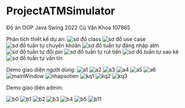 # ProjectATMSimulator
Đồ án OOP Java Swing 2022 Cù Văn Khoa 107865

Phân tích thiết kế dự án:
![sơ đồ class](https://github.com/cuvanblue/ProjectATMSimulator/assets/104894745/6dd1e640-4858-4061-aa52-810c4fb08e2e)
![sơ đồ use case](https://github.com/cuvanblue/ProjectATMSimulator/assets/104894745/bd4f4c82-1657-4804-ad76-5ceec2605d29)
![sơ đồ tuần tự chuyển khoản](https://github.com/cuvanblue/ProjectATMSimulator/assets/104894745/6fe8216e-8e9d-4743-92ac-41109390d847)
![sơ đồ tuần tự đăng nhập atm](https://github.com/cuvanblue/ProjectATMSimulator/assets/104894745/db8fdbbd-bf68-4fc2-94a7-73534adfbcf1)
![sơ đồ tuần tự đổi pin](https://github.com/cuvanblue/ProjectATMSimulator/assets/104894745/136c798a-72b6-48f1-85b6-05a1d7687de8)
![sơ đồ tuần tự rút tiền](https://github.com/cuvanblue/ProjectATMSimulator/assets/104894745/e411a1bb-a06e-4b03-b59e-76f68072be15)
![sơ đồ tuần tự sao kê](https://github.com/cuvanblue/ProjectATMSimulator/assets/104894745/9610c259-864b-4d3b-844a-afabd07f662d)
![sơ đồ tuần tự vấn tin](https://github.com/cuvanblue/ProjectATMSimulator/assets/104894745/cb45500d-f12c-4136-b00c-09113b662352)


Demo giao diện người dùng:
![a1](https://github.com/cuvanblue/ProjectATMSimulator/assets/104894745/7a90bf5c-e0b8-48fb-ba2e-8ff751dde345)
![a2](https://github.com/cuvanblue/ProjectATMSimulator/assets/104894745/c0335a80-493c-4d56-8775-16a33c591d8e)
![a3](https://github.com/cuvanblue/ProjectATMSimulator/assets/104894745/7f3072d5-b713-4949-b625-95d51d184039)
![a4](https://github.com/cuvanblue/ProjectATMSimulator/assets/104894745/9f542607-9925-4603-b681-20d36f463969)
![a5](https://github.com/cuvanblue/ProjectATMSimulator/assets/104894745/962dfe05-a5ea-4b27-b3c5-6fcfcfeee151)
![a6](https://github.com/cuvanblue/ProjectATMSimulator/assets/104894745/ef6c15d9-90ca-47da-9350-29adc64b00b4)
![mainWindow](https://github.com/cuvanblue/ProjectATMSimulator/assets/104894745/9e623c66-9f06-482b-a8fd-c8e60e6fbfab)
![nhapsotien](https://github.com/cuvanblue/ProjectATMSimulator/assets/104894745/9e57a413-9461-48f0-b093-748a1922d4b8)
![kq1](https://github.com/cuvanblue/ProjectATMSimulator/assets/104894745/dc4eb2dc-ab06-443b-9440-36b8accfc270)
![kq2](https://github.com/cuvanblue/ProjectATMSimulator/assets/104894745/f3a44bb0-c001-4d73-9bfb-bc4caf0a2671)
![kq3](https://github.com/cuvanblue/ProjectATMSimulator/assets/104894745/ab4d44a3-fd7b-4fbc-b28e-7816a00f91c3)

Demo giao diện admin:

![b0](https://github.com/cuvanblue/ProjectATMSimulator/assets/104894745/7d08ae50-ee25-48c0-b98a-e01b2d85e7c4)
![b1](https://github.com/cuvanblue/ProjectATMSimulator/assets/104894745/aee9b381-9fc5-4826-9aef-57658a7dee02)
![b2](https://github.com/cuvanblue/ProjectATMSimulator/assets/104894745/2602eca8-d1ac-47d6-ba33-db09ad4dd247)
![b3](https://github.com/cuvanblue/ProjectATMSimulator/assets/104894745/c823c454-df41-4fc0-b064-01b8f15f6277)
![b4](https://github.com/cuvanblue/ProjectATMSimulator/assets/104894745/b8718593-8207-4aa9-9a23-ebc2daabfac8)
![b5](https://github.com/cuvanblue/ProjectATMSimulator/assets/104894745/afb67d2b-3cbd-4465-b4b0-710b9d1781c7)
![b11](https://github.com/cuvanblue/ProjectATMSimulator/assets/104894745/f59f5b6d-7b39-411a-8d24-a4fd64aabba8)

